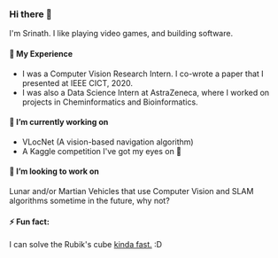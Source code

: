 ### Hi there 👋

I'm Srinath. I like playing video games, and building software.

#### 🌱 My Experience 

- I was a Computer Vision Research Intern. I co-wrote a paper that I presented at IEEE CICT, 2020. 
- I was also a Data Science Intern at AstraZeneca, where I worked on projects in Cheminformatics and Bioinformatics.

#### 🔭 I’m currently working on 

- VLocNet (A vision-based navigation algorithm)
- A Kaggle competition I've got my eyes on :eyes:	

#### 👯 I’m looking to work on 

Lunar and/or Martian Vehicles that use Computer Vision and SLAM algorithms sometime in the future, why not?

#### ⚡ Fun fact: 

I can solve the Rubik's cube [kinda fast.](https://www.worldcubeassociation.org/persons/2015SRIN10) :D

<!--
**srinathvrao/srinathvrao** is a ✨ _special_ ✨ repository because its `README.md` (this file) appears on your GitHub profile.

Here are some ideas to get you started:

- 🔭 I’m currently working on ...
- 🌱 I’m currently learning ...
- 👯 I’m looking to collaborate on ...
- 🤔 I’m looking for help with ...
- 💬 Ask me about ...
- 📫 How to reach me: ...
- 😄 Pronouns: ...
- ⚡ Fun fact: ...
-->

